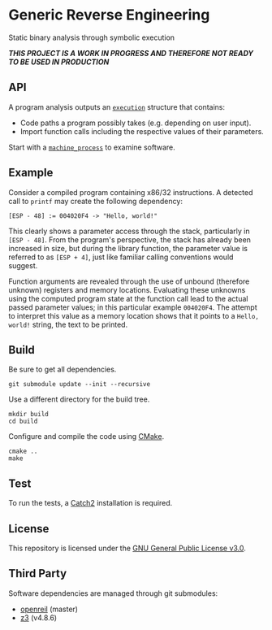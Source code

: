 # Generic Reverse Engineering

Static binary analysis through symbolic execution

___THIS PROJECT IS A WORK IN PROGRESS AND THEREFORE NOT READY TO BE USED IN PRODUCTION___

## API

A program analysis outputs an [`execution`](include/grev/execution.hpp) structure that contains:
* Code paths a program possibly takes (e.g. depending on user input).
* Import function calls including the respective values of their parameters.

Start with a [`machine_process`](include/grev/machine_process.hpp) to examine software.

## Example

Consider a compiled program containing x86/32 instructions.
A detected call to `printf` may create the following dependency:
```
[ESP - 48] := 004020F4 -> "Hello, world!"
```

This clearly shows a parameter access through the stack, particularly in `[ESP - 48]`.
From the program's perspective, the stack has already been increased in size, but during the library function, the parameter value is referred to as `[ESP + 4]`, just like familiar calling conventions would suggest.

Function arguments are revealed through the use of unbound (therefore unknown) registers and memory locations.
Evaluating these unknowns using the computed program state at the function call lead to the actual passed parameter values; in this particular example `004020F4`. The attempt to interpret this value as a memory location shows that it points to a `Hello, world!` string, the text to be printed.

## Build

Be sure to get all dependencies.
```
git submodule update --init --recursive
```
Use a different directory for the build tree.
```
mkdir build
cd build
```
Configure and compile the code using [CMake](https://cmake.org/).
```
cmake ..
make
```

## Test

To run the tests, a [Catch2](https://github.com/catchorg/Catch2) installation is required.

## License

This repository is licensed under the [GNU General Public License v3.0](LICENSE).

## Third Party

Software dependencies are managed through git submodules:
* [openreil](https://github.com/Cr4sh/openreil/tree/9b7226f7bb9c2c6b08b61eb69d91f06caaf0ea58) (master)
* [z3](https://github.com/Z3Prover/z3/tree/78ed71b8de7d4d089f2799bf2d06f411ac6b9062) (v4.8.6)
